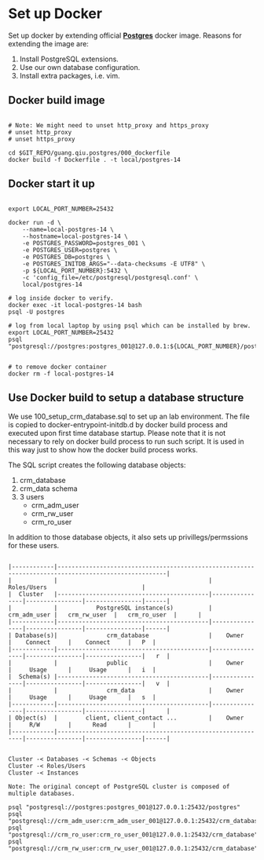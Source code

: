 # Set up Docker

Set up docker by extending official **[Postgres](https://hub.docker.com/_/postgres)** docker image. Reasons for extending the image are:

1. Install PostgreSQL extensions.
2. Use our own database configuration.
3. Install extra packages, i.e. vim.


## Docker build image

```

# Note: We might need to unset http_proxy and https_proxy
# unset http_proxy
# unset https_proxy

cd $GIT_REPO/guang.qiu.postgres/000_dockerfile
docker build -f Dockerfile . -t local/postgres-14

```


## Docker start it up

```

export LOCAL_PORT_NUMBER=25432

docker run -d \
    --name=local-postgres-14 \
    --hostname=local-postgres-14 \
    -e POSTGRES_PASSWORD=postgres_001 \
    -e POSTGRES_USER=postgres \
    -e POSTGRES_DB=postgres \
    -e POSTGRES_INITDB_ARGS="--data-checksums -E UTF8" \
    -p ${LOCAL_PORT_NUMBER}:5432 \
    -c 'config_file=/etc/postgresql/postgresql.conf' \
    local/postgres-14

# log inside docker to verify.
docker exec -it local-postgres-14 bash
psql -U postgres

# log from local laptop by using psql which can be installed by brew.
export LOCAL_PORT_NUMBER=25432
psql "postgresql://postgres:postgres_001@127.0.0.1:${LOCAL_PORT_NUMBER}/postgres"


# to remove docker container
docker rm -f local-postgres-14

```


## Use Docker build to setup a database structure

We use 100_setup_crm_database.sql to set up an lab environment. The file is copied to docker-entrypoint-initdb.d by docker build process and executed upon first time database startup. Please note that it is not necessary to rely on docker build process to run such script. It is used in this way just to show how the docker build process works.

The SQL script creates the following database objects:
1. crm_database
2. crm_data schema
3. 3 users
    - crm_adm_user
    - crm_rw_user
    - crm_ro_user

In addition to those database objects, it also sets up privillegs/permssions for these users.

```

|------------|-----------------------------------------------------------------------------------------------------|
|            |                                           |                   Roles/Users                           |
|  Cluster   |-------------------------------------------|----------------|----------------|----------------|------|
|            |           PostgreSQL instance(s)          |   crm_adm_user |   crm_rw_user  |   crm_ro_user  |      |
|------------|-------------------------------------------|----------------|----------------|----------------|------|
| Database(s)|              crm_database                 |    Owner       |    Connect     |    Connect     |   P  |
|------------|-------------------------------------------|----------------|----------------|----------------|   r  |
|            |              public                       |    Owner       |     Usage      |     Usage      |   i  |
|  Schema(s) |-------------------------------------------|----------------|----------------|----------------|   v  |
|            |              crm_data                     |    Owner       |     Usage      |     Usage      |   s  |
|------------|-------------------------------------------|----------------|----------------|----------------|      |
| Object(s)  |        client, client_contact ...         |    Owner       |     R/W        |      Read      |      |
|------------|------------------------------------------------------------|----------------|----------------|------|


Cluster -< Databases -< Schemas -< Objects
Cluster -< Roles/Users
Cluster -< Instances

Note: The original concept of PostgreSQL cluster is composed of multiple databases.

psql "postgresql://postgres:postgres_001@127.0.0.1:25432/postgres"
psql "postgresql://crm_adm_user:crm_adm_user_001@127.0.0.1:25432/crm_database"
psql "postgresql://crm_ro_user:crm_ro_user_001@127.0.0.1:25432/crm_database"
psql "postgresql://crm_rw_user:crm_rw_user_001@127.0.0.1:25432/crm_database"


```
